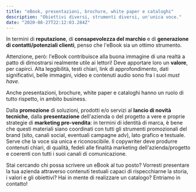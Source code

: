 ```yaml
---
title: "eBook, presentazioni, brochure, white paper e cataloghi"
description: "Obiettivi diversi, strumenti diversi, un'unica voce."
date: "2020-08-27T22:12:03.284Z"
---
```


In termini di **reputazione**, di **consapevolezza del marchio** e di **generazione di contatti/potenziali clienti**, penso che l'eBook sia un ottimo strumento.

Attenzione, però: l'eBook contribuisce alla buona immagine di una realtà a patto di dimostrarsi realmente utile ai lettori! 
Deve apportare loro un **valore**, per capirci.
Alta leggibilità, testi chiari, link di approfondimento, dati significativi, belle immagini, video e contenuti audio sono fra i suoi _must have_.

Anche presentazioni, brochure, white paper e cataloghi hanno un ruolo di tutto rispetto, in ambito business. 

Dalla **promozione** di soluzioni, prodotti e/o servizi al **lancio di novità tecniche**, dalla **presentazione** dell'azienda o del progetto a vere e proprie strategie di **marketing pre-vendita**: in termini di identità di marca, è bene che questi materiali siano coordinati con tutti gli strumenti promozionali del brand (sito, canali social, eventuali campagne adv), lato grafico e testuale. Serve che la voce sia unica e riconoscibile.
Il copywriter deve produrre contenuti chiari, di qualità, fedeli alle finalità marketing dell'azienda/progetto e coerenti con tutti i suoi canali di comunicazione.

Stai cercando chi possa scrivere un eBook al tuo posto?
Vorresti presentare la tua azienda attraverso contenuti testuali capaci di rispecchiarne la storia, i valori e gli obiettivi?
Hai in mente di realizzare un catalogo?
Entriamo in contatto!
